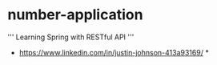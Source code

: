# number-application

''' Learning Spring with RESTful API '''


* https://www.linkedin.com/in/justin-johnson-413a93169/ *
